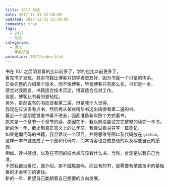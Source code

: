 ```yaml
---
title: 2017 总结
date: 2017-12-31 22:58:00
updated: 2017-12-31 22:58:00
comments: true
tags:
  - 2017
  - 总结
categories: 
  - 理论
  - 年度总结
permalink: 2017/index.html   
---
```


书在 10.1 之后明显看的比以前多了，学的也比以前更多了，  
看完书才发现，其实书籍比博客对初学者更友好，因为书是一个只是的体系，  
它会完整的介绍某个技术，而不像博客，毕竟博客只有那么长，书却是一本，  
感觉对我而言，书籍适合技术沉淀，博客适合应对工作。  
但是，博客比书看的更轻松。  
另外，虽然说有的书应该看第二遍，但是我个人觉得，  
我现在应该多看点书，然后再从某些精华书选出值得看第二遍的书。  
最近一个星期感觉看书看不进去，因此准备新年换个方式看书，  
原来是一个章节一个章节的读，原因在于，我以前没尝试完完整整的读完一本书。  
新的伪一年，截止到真正意义上的过年前，我尝试看书只写一篇笔记，  
如果是偏代码的书籍，我会建议一个项目，并将思维导图以及代码放在 `github`，  
这样一本书就变成了一个图和代码库，而本博客也变成总结的以及写些自己的感想，  
例如，读书感想，以及在不同的技术点应该看什么书，当然，肯定是以我自己为准，  
不然我都没看过，就介绍，那不就尴尬吗，而且有的书，是需要有某些技术的基础看的才会学习的更快。  
新的一年，希望自己能朝着自己想要的方向发展。  

